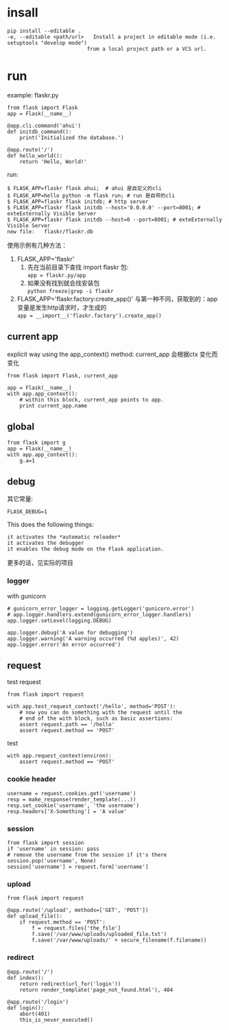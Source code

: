 # insall
    pip install --editable .
    -e, --editable <path/url>   Install a project in editable mode (i.e. setuptools "develop mode")
                              from a local project path or a VCS url.

# run
example: flaskr.py

    from flask import Flask
    app = Flask(__name__)

    @app.cli.command('ahui')
    def initdb_command():
        print('Initialized the database.')

    @app.route('/')
    def hello_world():
        return 'Hello, World!'

run:

    $ FLASK_APP=flaskr flask ahui;  # ahui 是自定义的cli
    $ FLASK_APP=hello python -m flask run; # run 是自带的cli
    $ FLASK_APP=flaskr flask initdb; # http server
    $ FLASK_APP=flaskr flask initdb --host='0.0.0.0' --port=8001; # exteExternally Visible Server
    $ FLASK_APP=flaskr flask initdb --host=0 --port=8001; # exteExternally Visible Server
    new file:   flaskr/flaskr.db

使用示例有几种方法：
1. FLASK_APP='flaskr' 
    1. 先在当前目录下查找 import flaskr 包: \
    `app = flaskr.py/app`
    2. 如果没有找到就会找安装包\
    `python freeze|grep -i flaskr`
2. FLASK_APP='flaskr.factory:create_app()' 与第一种不同，获取到的：app变量是发生http请求时，才生成的\
    `app = __import__('flaskr.factory').create_app()`

## current app
 explicit way using the app_context() method: current_app 会根据ctx 变化而变化

    from flask import Flask, current_app

    app = Flask(__name__)
    with app.app_context():
        # within this block, current_app points to app.
        print current_app.name

## global

    from flask import g
    app = Flask(__name__)
    with app.app_context():
        g.a=1

## debug
其它常量:

    FLASK_DEBUG=1

This does the following things:

    it activates the *automatic reloader*
    it activates the debugger
    it enables the debug mode on the Flask application.

更多的话，见实际的项目

### logger
with gunicorn

    # gunicorn_error_logger = logging.getLogger('gunicorn.error')
    # app.logger.handlers.extend(gunicorn_error_logger.handlers)
    app.logger.setLevel(logging.DEBUG)

    app.logger.debug('A value for debugging')
    app.logger.warning('A warning occurred (%d apples)', 42)
    app.logger.error('An error occurred')


## request
test request

    from flask import request

    with app.test_request_context('/hello', method='POST'):
        # now you can do something with the request until the
        # end of the with block, such as basic assertions:
        assert request.path == '/hello'
        assert request.method == 'POST'

test 

    with app.request_context(environ):
        assert request.method == 'POST'

### cookie header

    username = request.cookies.get('username')
    resp = make_response(render_template(...))
    resp.set_cookie('username', 'the username')
    resp.headers['X-Something'] = 'A value'

### session
    from flask import session
    if 'username' in session: pass
    # remove the username from the session if it's there
    session.pop('username', None)
    session['username'] = request.form['username']


### upload
    from flask import request

    @app.route('/upload', methods=['GET', 'POST'])
    def upload_file():
        if request.method == 'POST':
            f = request.files['the_file']
            f.save('/var/www/uploads/uploaded_file.txt')
            f.save('/var/www/uploads/' + secure_filename(f.filename))

### redirect
    @app.route('/')
    def index():
        return redirect(url_for('login'))
        return render_template('page_not_found.html'), 404

    @app.route('/login')
    def login():
        abort(401)
        this_is_never_executed()

### 